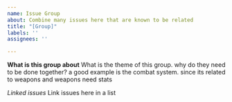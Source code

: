 ```yaml
---
name: Issue Group
about: Combine many issues here that are known to be related
title: "[Group]"
labels: ''
assignees: ''

---
```


**What is this group about**
What is the theme of this group. why do they need to be done together?
a good example is the combat system. since its related to weapons and weapons need stats

*Linked issues*
Link issues here in a list
